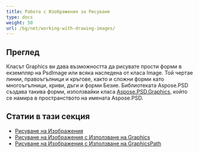 ```yaml
---
title: Работа с Изображения за Рисуване
type: docs
weight: 50
url: /bg/net/working-with-drawing-images/
---
```


## **Преглед**
Класът Graphics ви дава възможността да рисувате прости форми в екземпляр на PsdImage или всяка наследена от класа Image. Той чертае линии, правоъгълници и кръгове, както и сложни форми като многоъгълници, криви, дъги и форми Безие. Библиотеката Aspose.PSD създава такива форми, използвайки класа [Aspose.PSD.Graphics](https://reference.aspose.com/psd/net/aspose.psd/graphics), който се намира в пространството на имената Aspose.PSD.


## **Статии в тази секция**
- [Рисуване на Изображения](/psd/bg/net/drawing-images/)
- [Рисуване на Изображения с Използване на Graphics](/psd/bg/net/drawing-images-using-graphics/)
- [Рисуване на Изображения с Използване на GraphicsPath](/psd/bg/net/drawing-images-using-graphicspath/)